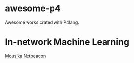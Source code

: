 # awesome-p4
Awesome works crated with P4lang.
# In-network Machine Learning
[Mousika](https://github.com/xgr19/Mousika)
[Netbeacon](https://github.com/IDP-code/NetBeacon)